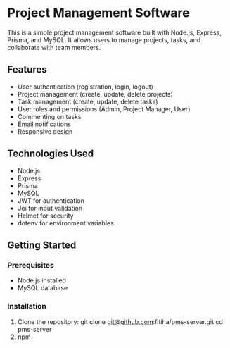 # Project Management Software

This is a simple project management software built with Node.js, Express, Prisma, and MySQL. It allows users to manage projects, tasks, and collaborate with team members.

## Features

- User authentication (registration, login, logout)
- Project management (create, update, delete projects)
- Task management (create, update, delete tasks)
- User roles and permissions (Admin, Project Manager, User)
- Commenting on tasks
- Email notifications
- Responsive design

## Technologies Used

- Node.js
- Express
- Prisma
- MySQL
- JWT for authentication
- Joi for input validation
- Helmet for security
- dotenv for environment variables

## Getting Started

### Prerequisites

- Node.js installed
- MySQL database

### Installation

1. Clone the repository:
   git clone git@github.com:fitiha/pms-server.git
   cd pms-server
2. npm-